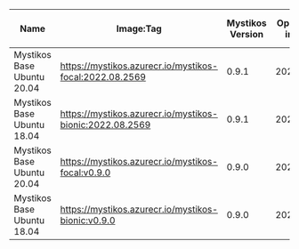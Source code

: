 | Name | Image:Tag | Mystikos Version | Open Enclave image tag | Intel SGX PSW version | Intel SGX DCAP version |
| ---- | --------- | ---------------- | ---------------------- | --------------------- | ---------------------- |
| Mystikos Base Ubuntu 20.04 | https://mystikos.azurecr.io/mystikos-focal:2022.08.2569 | 0.9.1 | 2022.08.1740 | 2.17.100.3-focal1 | 1.14.100.3-focal1 |
| Mystikos Base Ubuntu 18.04 | https://mystikos.azurecr.io/mystikos-bionic:2022.08.2569 | 0.9.1 | 2022.08.1740 | 2.17.100.3-bionic1 | 1.14.100.3-bionic1 |
| Mystikos Base Ubuntu 20.04 | https://mystikos.azurecr.io/mystikos-focal:v0.9.0 | 0.9.0 | 2022.06.1626 | 2.17.100.3-focal1 | 1.14.100.3-focal1 |
| Mystikos Base Ubuntu 18.04 | https://mystikos.azurecr.io/mystikos-bionic:v0.9.0 | 0.9.0 | 2022.06.1626 | 2.17.100.3-bionic1 | 1.14.100.3-bionic1 |
